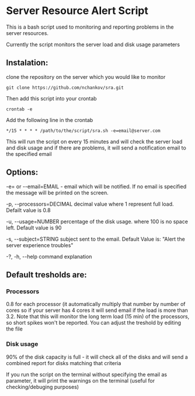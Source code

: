# Server Resource Alert Script

This is a bash script used to monitoring and reporting problems in the server resources.

Currently the script monitors the server load and disk usage parameters

## Instalation:

clone the repository on the server which you would like to monitor

```
git clone https://github.com/nchankov/sra.git
```

Then add this script into your crontab

```
crontab -e
```

Add the following line in the crontab

```
*/15 * * * * /path/to/the/script/sra.sh -e=email@server.com
```

This will run the script on every 15 minutes and will check the server load and disk 
usage and if there are problems, it will send a notification email to the specified email

## Options:

-e= or --email=EMAIL          - email which will be notified. If no email is specified the message will be printed on the screen.

-p, --processors=DECIMAL      decimal value where 1 represent full load. Defailt value is 0.8

-u, --usage=NUMBER            percentage of the disk usage. where 100 is no space left. Default value is 90

-s, --subject=STRING          subject sent to the email. Default Value is: "Alert the server experience troubles"

-?, -h, --help                command explanation


## Default tresholds are:

### Processors
0.8 for each processor (it automatically multiply that number by number of cores so if
your server has 4 cores it will send email if the load is more than 3.2.
Note that this will monitor the long term load (15 min) of the processors, so short spikes
won't be reported. You can adjust the treshold by editing the file

### Disk usage
90% of the disk capacity is full - it will check all of the disks and will send a combined report
for disks matching that criteria

If you run the script on the terminal without specifying the email as parameter,
it will print the warnings on the terminal (useful for checking/debuging purposes)
